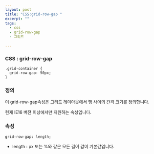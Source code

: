 ```yaml
---
layout: post
title: "CSS:grid-row-gap "
excerpt: ""
tags: 
  - css
  - grid-row-gap
  - 그리드
  
---
```



### CSS : grid-row-gap
```
.grid-container {
  grid-row-gap: 50px;
}
```
### 정의
이 grid-row-gap속성은 그리드 레이아웃에서 행 사이의 간격 크기를 정의합니다.

현재 IE16 버전 이상에서만 지원하는 속성입니다.

### 속성
`grid-row-gap: length;`

+ length : px 또는 %와 같은 모든 길이 값이 기본값입니다.
